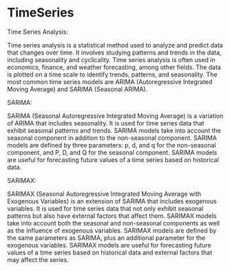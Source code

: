# TimeSeries
Time Series Analysis:

Time series analysis is a statistical method used to analyze and predict data that changes over time.
It involves studying patterns and trends in the data, including seasonality and cyclicality.
Time series analysis is often used in economics, finance, and weather forecasting, among other fields.
The data is plotted on a time scale to identify trends, patterns, and seasonality.
The most common time series models are ARIMA (Autoregressive Integrated Moving Average) and SARIMA (Seasonal ARIMA).

SARIMA:

SARIMA (Seasonal Autoregressive Integrated Moving Average) is a variation of ARIMA that includes seasonality.
It is used for time series data that exhibit seasonal patterns and trends.
SARIMA models take into account the seasonal component in addition to the non-seasonal component.
SARIMA models are defined by three parameters: p, d, and q for the non-seasonal component, and P, D, and Q for the seasonal component.
SARIMA models are useful for forecasting future values of a time series based on historical data.

SARIMAX:

SARIMAX (Seasonal Autoregressive Integrated Moving Average with Exogenous Variables) is an extension of SARIMA that includes exogenous variables.
It is used for time series data that not only exhibit seasonal patterns but also have external factors that affect them.
SARIMAX models take into account both the seasonal and non-seasonal components as well as the influence of exogenous variables.
SARIMAX models are defined by the same parameters as SARIMA, plus an additional parameter for the exogenous variables.
SARIMAX models are useful for forecasting future values of a time series based on historical data and external factors that may affect the series.
